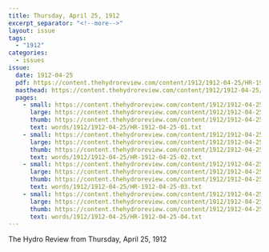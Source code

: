 ```yaml
---
title: Thursday, April 25, 1912
excerpt_separator: "<!--more-->"
layout: issue
tags:
  - "1912"
categories:
  - issues
issue:
  date: 1912-04-25
  pdf: https://content.thehydroreview.com/content/1912/1912-04-25/HR-1912-04-25.pdf
  masthead: https://content.thehydroreview.com/content/1912/1912-04-25/masthead/HR-1912-04-25.jpg
  pages:
    - small: https://content.thehydroreview.com/content/1912/1912-04-25/small/HR-1912-04-25-01.jpg
      large: https://content.thehydroreview.com/content/1912/1912-04-25/large/HR-1912-04-25-01.jpg
      thumb: https://content.thehydroreview.com/content/1912/1912-04-25/thumbnails/HR-1912-04-25-01.jpg
      text: words/1912/1912-04-25/HR-1912-04-25-01.txt
    - small: https://content.thehydroreview.com/content/1912/1912-04-25/small/HR-1912-04-25-02.jpg
      large: https://content.thehydroreview.com/content/1912/1912-04-25/large/HR-1912-04-25-02.jpg
      thumb: https://content.thehydroreview.com/content/1912/1912-04-25/thumbnails/HR-1912-04-25-02.jpg
      text: words/1912/1912-04-25/HR-1912-04-25-02.txt
    - small: https://content.thehydroreview.com/content/1912/1912-04-25/small/HR-1912-04-25-03.jpg
      large: https://content.thehydroreview.com/content/1912/1912-04-25/large/HR-1912-04-25-03.jpg
      thumb: https://content.thehydroreview.com/content/1912/1912-04-25/thumbnails/HR-1912-04-25-03.jpg
      text: words/1912/1912-04-25/HR-1912-04-25-03.txt
    - small: https://content.thehydroreview.com/content/1912/1912-04-25/small/HR-1912-04-25-04.jpg
      large: https://content.thehydroreview.com/content/1912/1912-04-25/large/HR-1912-04-25-04.jpg
      thumb: https://content.thehydroreview.com/content/1912/1912-04-25/thumbnails/HR-1912-04-25-04.jpg
      text: words/1912/1912-04-25/HR-1912-04-25-04.txt
---
```


The Hydro Review from Thursday, April 25, 1912

<!--more-->

